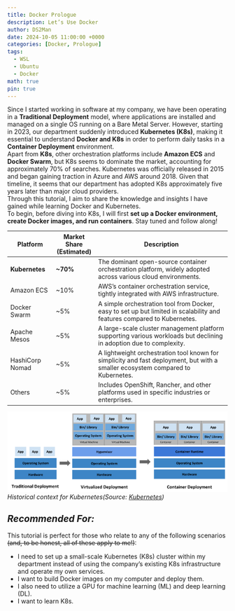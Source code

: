 ```yaml
---
title: Docker Prologue
description: Let’s Use Docker
author: DS2Man
date: 2024-10-05 11:00:00 +0000
categories: [Docker, Prologue]
tags:
  - WSL
  - Ubuntu
  - Docker
math: true
pin: true
---
```


Since I started working in software at my company, we have been operating in a **Traditional Deployment** model, where applications are installed and managed on a single OS running on a Bare Metal Server. However, starting in 2023, our department suddenly introduced **Kubernetes (K8s)**, making it essential to understand **Docker and K8s** in order to perform daily tasks in a **Container Deployment** environment.    
Apart from **K8s**, other orchestration platforms include **Amazon ECS** and **Docker Swarm**, but K8s seems to dominate the market, accounting for approximately 70% of searches. Kubernetes was officially released in 2015 and began gaining traction in Azure and AWS around 2018. Given that timeline, it seems that our department has adopted K8s approximately five years later than major cloud providers.    
Through this tutorial, I aim to share the knowledge and insights I have gained while learning Docker and Kubernetes.   
To begin, before diving into K8s, I will first **set up a Docker environment, create Docker images, and run containers**. Stay tuned and follow along!

<!-- 
회사에서 S/W 업무를 시작하면서 Bare Metal Server의 하나의 OS에 Applications을 설치해서 운영하는 형태로 사용하여 왔다(Traditional Deployment). 2023년부터 부서에 K8s(Kubernetes)라는 orchestration platform이 갑자기 도입되면서 K8s와 더불어 Docker를 이해해야 업무를 수행할 수 있게 되었다(Container Deployment).
orchestration platform 의 종류는 k8s이외에 Amazon ECS, Docker Swarm 등이 있는데, 압도적인 점유율을 차지하고 있는 것 같다(검색 비율 등을 보면 약 70%?). K8s는 2015년 공식 출시 이후에, Azure, AWS에서는 2018년부터 본격적으로 사용되기 시작했으니, 우리 부서에는 약 5년 정도 늦게 도입된 거 같다.
이번 Tutorial통해서 제가 익히고 필요한 내용들을 공유하고자 합니다.
우선은 K8s에 대한 이해에 앞서, Docker사용을 위한 환경 구축해보고, Docker Image 및 Container 생성해 보겠다. 관심있게 지켜봐 주세요.
-->

|**Platform**|**Market Share<br>(Estimated)**|**Description**|
|---|---|---|
|**Kubernetes**|**~70%**|The dominant open-source container orchestration platform, widely adopted across various cloud environments.|
|Amazon ECS|~10%|AWS’s container orchestration service, tightly integrated with AWS infrastructure.|
|Docker Swarm|~5%|A simple orchestration tool from Docker, easy to set up but limited in scalability and features compared to Kubernetes.|
|Apache Mesos|~5%|A large-scale cluster management platform supporting various workloads but declining in adoption due to complexity.|
|HashiCorp Nomad|~5%|A lightweight orchestration tool known for simplicity and fast deployment, but with a smaller ecosystem compared to Kubernetes.|
|Others|~5%|Includes OpenShift, Rancher, and other platforms used in specific industries or enterprises.|

![Historical context for Kubernetes](/assets/img/2024-10-05-Docker-Prologue1_1.png)
_Historical context for Kubernetes(Source: [Kubernetes](https://kubernetes.io/docs/concepts/overview/))_

## *Recommended For:*

This tutorial is perfect for those who relate to any of the following scenarios ~~(and, to be honest, all of these apply to me!)~~:

- I need to set up a small-scale Kubernetes (K8s) cluster within my department instead of using the company’s existing K8s infrastructure and operate my own services.  
- I want to build Docker images on my computer and deploy them.  
- I also need to utilize a GPU for machine learning (ML) and deep learning (DL).
- I want to learn K8s.

<!-- 
이런 분들께 추천합니다!
아래 내용에 해당되는 분들께서 본Tutorial을 보시면 좋을 것 같아요. (아래는 사실 전부 제 이야기입니다…)

회사에서 운영되는 K8s을 사용하지 않고 부서에서 소규모 단위로 운영할 K8s를 구축하고 나만의 서비스가 필요하다.
Docker를 내 컴퓨터로 빌드하고 싶고, 이미지를 배포하고 싶다.
GPU를 활용하여 ML/DL을 해야한다.
K8s를 배우고 싶다.
-->
